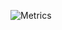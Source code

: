![Metrics](https://metrics.lecoq.io/gongjuecloak?template=classic&base.indepth=false&base.hireable=false&config.timezone=Asia%2FShanghai)
